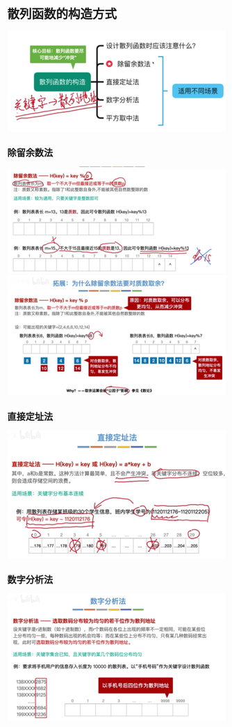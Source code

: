 


# 散列函数的构造方式


![输入图片说明](/imgs/2025-09-08/8JVUHe95g1cLJtiu.png)

## 除留余数法
![输入图片说明](/imgs/2025-09-08/4SLWuzxMmzpjavvV.png)
![输入图片说明](/imgs/2025-09-08/YjwGaYOQFeimkkBc.png)

## 直接定址法
![输入图片说明](/imgs/2025-09-08/frLlyBdmDCwh4bmH.png)

## 数字分析法
![输入图片说明](/imgs/2025-09-08/wlYb2lGxreXKuORQ.png)
<!--stackedit_data:
eyJoaXN0b3J5IjpbMTQ3MzU4Mzk1LDE5NTkyMDY5MTJdfQ==
-->